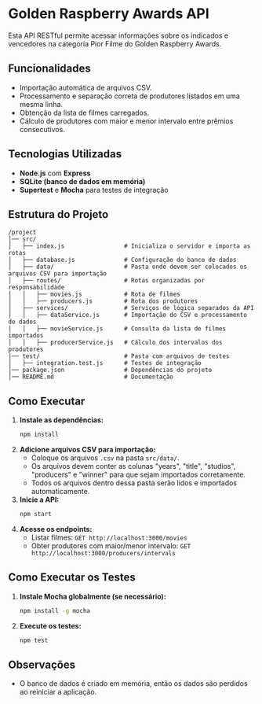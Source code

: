 # Golden Raspberry Awards API

Esta API RESTful permite acessar informações sobre os indicados e vencedores na categoria Pior Filme do Golden Raspberry Awards.

## Funcionalidades
- Importação automática de arquivos CSV.
- Processamento e separação correta de produtores listados em uma mesma linha.
- Obtenção da lista de filmes carregados.
- Cálculo de produtores com maior e menor intervalo entre prêmios consecutivos.

## Tecnologias Utilizadas
- **Node.js** com **Express**
- **SQLite (banco de dados em memória)**
- **Supertest** e **Mocha** para testes de integração

## Estrutura do Projeto
```
/project
│── src/
│   ├── index.js                 # Inicializa o servidor e importa as rotas
│   ├── database.js              # Configuração do banco de dados
│   ├── data/                    # Pasta onde devem ser colocados os arquivos CSV para importação
│   ├── routes/                  # Rotas organizadas por responsabilidade
│   │   ├── movies.js            # Rota de filmes
│   │   ├── producers.js         # Rota dos produtores
│   ├── services/                # Serviços de lógica separados da API
│   │   ├── dataService.js       # Importação do CSV e processamento de dados
│   │   ├── movieService.js      # Consulta da lista de filmes importados
│   │   ├── producerService.js   # Cálculo dos intervalos dos produtores
│── test/                        # Pasta com arquivos de testes
│   ├── integration.test.js      # Testes de integração
│── package.json                 # Dependências do projeto
│── README.md                    # Documentação
```

## Como Executar
1. **Instale as dependências:**
   ```sh
   npm install
   ```
2. **Adicione arquivos CSV para importação:**
   - Coloque os arquivos `.csv` na pasta `src/data/`.
   - Os arquivos devem conter as colunas "years", "title", "studios", "producers" e "winner" para que sejam importados corretamente.
   - Todos os arquivos dentro dessa pasta serão lidos e importados automaticamente.
3. **Inicie a API:**
   ```sh
   npm start
   ```
4. **Acesse os endpoints:**
   - Listar filmes: `GET http://localhost:3000/movies`
   - Obter produtores com maior/menor intervalo: `GET http://localhost:3000/producers/intervals`

## Como Executar os Testes
1. **Instale Mocha globalmente (se necessário):**
   ```sh
   npm install -g mocha
   ```
2. **Execute os testes:**
   ```sh
   npm test
   ```

## Observações
- O banco de dados é criado em memória, então os dados são perdidos ao reiniciar a aplicação.
